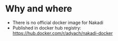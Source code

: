 # Why and where
- There is no official docker image for Nakadi
- Published in docker hub registry: https://hub.docker.com/r/adyach/nakadi-docker
